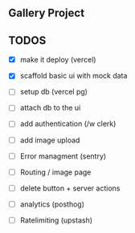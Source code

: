 
## Gallery Project 


## TODOS

- [x] make it deploy (vercel)
- [x] scaffold basic ui with mock data
- [ ] setup db (vercel pg)
- [ ] attach db to the ui
- [ ] add authentication (/w clerk)
- [ ] add image upload
- [ ] Error managment (sentry)
- [ ] Routing / image page 
- [ ] delete button + server actions
- [ ] analytics (posthog)
- [ ] Ratelimiting (upstash)

